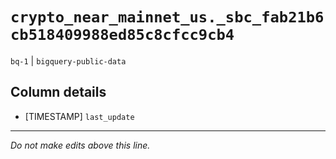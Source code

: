 # `crypto_near_mainnet_us._sbc_fab21b6cb518409988ed85c8cfcc9cb4`
`bq-1` | `bigquery-public-data`

## Column details
* [TIMESTAMP] `last_update`

-------------------------------------------------------------------------------
*Do not make edits above this line.*

